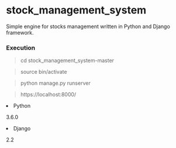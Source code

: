 # stock_management_system


Simple engine for stocks management written in Python and Django framework.

<h3>Execution</h3>

> cd stock_management_system-master
> 


> source bin/activate 
> 


> python manage.py runserver 
> 

> https://localhost:8000/ 
> 


<li>Python</li>

3.6.0

<li>Django</li>

2.2



